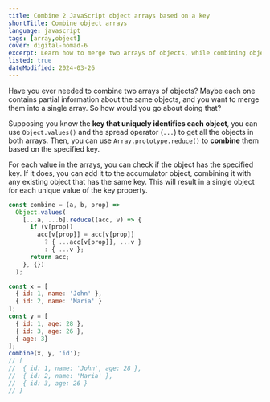 ```yaml
---
title: Combine 2 JavaScript object arrays based on a key
shortTitle: Combine object arrays
language: javascript
tags: [array,object]
cover: digital-nomad-6
excerpt: Learn how to merge two arrays of objects, while combining objects based on a specified key.
listed: true
dateModified: 2024-03-26
---
```


Have you ever needed to combine two arrays of objects? Maybe each one contains partial information about the same objects, and you want to merge them into a single array. So how would you go about doing that?

Supposing you know the **key that uniquely identifies each object**, you can use `Object.values()` and the spread operator (`...`) to get all the objects in both arrays. Then, you can use `Array.prototype.reduce()` to **combine** them based on the specified key.

For each value in the arrays, you can check if the object has the specified key. If it does, you can add it to the accumulator object, combining it with any existing object that has the same key. This will result in a single object for each unique value of the key property.

```js
const combine = (a, b, prop) =>
  Object.values(
    [...a, ...b].reduce((acc, v) => {
      if (v[prop])
        acc[v[prop]] = acc[v[prop]]
          ? { ...acc[v[prop]], ...v }
          : { ...v };
      return acc;
    }, {})
  );

const x = [
  { id: 1, name: 'John' },
  { id: 2, name: 'Maria' }
];
const y = [
  { id: 1, age: 28 },
  { id: 3, age: 26 },
  { age: 3}
];
combine(x, y, 'id');
// [
//  { id: 1, name: 'John', age: 28 },
//  { id: 2, name: 'Maria' },
//  { id: 3, age: 26 }
// ]
```
